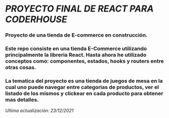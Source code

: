 # *PROYECTO FINAL DE REACT PARA CODERHOUSE*


### Proyecto de una tienda de E-commerce en construcción.

### Este repo consiste en una tienda E-Commerce utilizando principalmente la libreria React. Hasta ahora he utilizado conceptos como: componentes, estados, hooks y routers entre otras cosas.
### La tematica del proyecto es una tienda de juegos de mesa en la cual uno puede navegar entre categorias de productos, ver el listado de los mismos y clickear en cada producto para obtener mas detalles.

_Ultima actualización: 23/12/2021_